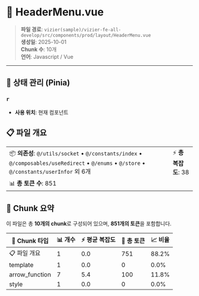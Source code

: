# 📄 HeaderMenu.vue

> **파일 경로**: `vizier(sample)/vizier-fe-all-develop/src/components/prod/layout/HeaderMenu.vue`  
> **생성일**: 2025-10-01  
> **Chunk 수**: 10개  
> **언어**: Javascript / Vue
---


## 🏪 상태 관리 (Pinia)

### `r`
- **사용 위치**: 현재 컴포넌트




## 📋 파일 개요

| | |
|--|--|
| 📦 **의존성**: `@/utils/socket` • `@/constants/index` • `@/composables/useRedirect` • `@/enums` • `@/store` • `@/constants/userInfor` 외 6개 | ⚡ **총 복잡도**: 38 |
| 📊 **총 토큰 수**: 851 |  |






## 🧩 Chunk 요약

이 파일은 총 **10개의 chunk**로 구성되어 있으며, **851개의 토큰**을 포함합니다.

| 🧩 Chunk 타입 | 📊 개수 | ⚡ 평균 복잡도 | 📝 총 토큰 | 📈 비율 |
|---------------|--------|-------------|----------|--------|
| 📋 파일 개요 | 1 | 0.0 | 751 | 88.2% |
| template | 1 | 0.0 | 0 | 0.0% |
| arrow_function | 7 | 5.4 | 100 | 11.8% |
| style | 1 | 0.0 | 0 | 0.0% |

